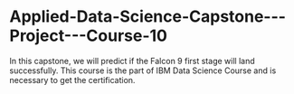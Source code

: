 # Applied-Data-Science-Capstone---Project---Course-10
In this capstone, we will predict if the Falcon 9 first stage will land successfully. This course is the part of  IBM Data Science Course and is necessary to get the certification. 
